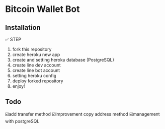 # Bitcoin Wallet Bot

## Installation
:white_check_mark: STEP
1. fork this repository
2. create heroku new app
3. create and setting heroku database (PostgreSQL)
4. create line dev account
5. create line bot account
6. setting heroku config
7. deploy forked repository
8. enjoy!

## Todo
:ballot_box_with_check:add transfer method
:ballot_box_with_check:improvement copy address method
:ballot_box_with_check:management with postgreSQL